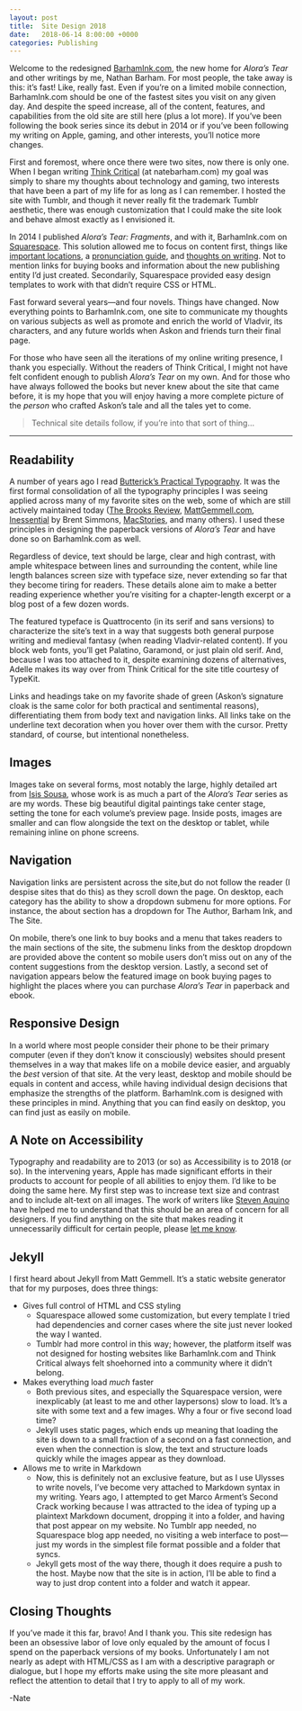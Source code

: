```yaml
---
layout: post
title:  Site Design 2018
date:   2018-06-14 8:00:00 +0000
categories: Publishing
---
```


Welcome to the redesigned [BarhamInk.com](barhamink.com), the new home for *Alora’s Tear* and other writings by me, Nathan Barham. For most people, the take away is this: it’s fast! Like, really fast. Even if you’re on a limited mobile connection, BarhamInk.com should be one of the fastest sites you visit on any given day. And despite the speed increase, all of the content, features, and capabilities from the old site are still here (plus a lot more). If you’ve been following the book series since its debut in 2014 or if you’ve been following my writing on Apple, gaming, and other interests, you’ll notice more changes.

First and foremost, where once there were two sites, now there is only one. When I began writing [Think Critical](natebarham.tumblr.com) (at natebarham.com) my goal was simply to share my thoughts about technology and gaming, two interests that have been a part of my life for as long as I can remember. I hosted the site with Tumblr, and though it never really fit the trademark Tumblr aesthetic, there was enough customization that I could make the site look and behave almost exactly as I envisioned it.

In 2014 I published *Alora’s Tear: Fragments*, and with it, BarhamInk.com on [Squarespace](squarespace.com). This solution allowed me to focus on content first, things like [important locations](/vladvir/), a [pronunciation guide](/pronunciation%20guide/), and [thoughts on writing](/posts/2014-07-18-Writing-Process/). Not to mention links for buying books and information about the new publishing entity I’d just created. Secondarily, Squarespace provided easy design templates to work with that didn’t require CSS or HTML.

Fast forward several years—and four novels. Things have changed. Now everything points to BarhamInk.com, one site to communicate my thoughts on various subjects as well as promote and enrich the world of Vladvir, its characters, and any future worlds when Askon and friends turn their final page.

For those who have seen all the iterations of my online writing presence, I thank you especially. Without the readers of Think Critical, I might not have felt confident enough to publish *Alora’s Tear* on my own. And for those who have always followed the books but never knew about the site that came before, it is my hope that you will enjoy having a more complete picture of the *person* who crafted Askon’s tale and all the tales yet to come.

> Technical site details follow, if you’re into that sort of thing…

<hr>

## Readability

A number of years ago I read [Butterick’s Practical Typography](https://practicaltypography.com). It was the first formal consolidation of all the typography principles I was seeing applied across many of my favorite sites on the web, some of which are still actively maintained today ([The Brooks Review](brooksreview.net), [MattGemmell.com](mattgemmell.com), [Inessential](inessential.com) by Brent Simmons, [MacStories](macstories.com), and many others). I used these principles in designing the paperback versions of *Alora’s Tear* and have done so on BarhamInk.com as well.

Regardless of device, text should be large, clear and high contrast, with ample whitespace between lines and surrounding the content, while line length balances screen size with typeface size, never extending so far that they become tiring for readers. These details alone aim to make a better reading experience whether you’re visiting for a chapter-length excerpt or a blog post of a few dozen words.

The featured typeface is Quattrocento (in its serif and sans versions) to characterize the site’s text in a way that suggests both general purpose writing and medieval fantasy (when reading Vladvir-related content). If you block web fonts, you’ll get Palatino, Garamond, or just plain old serif. And, because I was too attached to it, despite examining dozens of alternatives, Adelle makes its way over from Think Critical for the site title courtesy of TypeKit.

Links and headings take on my favorite shade of green (Askon’s signature cloak is the same color for both practical and sentimental reasons), differentiating them from body text and navigation links. All links take on the underline text decoration when you hover over them with the cursor. Pretty standard, of course, but intentional nonetheless.

## Images

Images take on several forms, most notably the large, highly detailed art from [Isis Sousa](artstation.com/isissousa), whose work is as much a part of the *Alora’s Tear* series as are my words. These big beautiful digital paintings take center stage, setting the tone for each volume’s preview page. Inside posts, images are smaller and can flow alongside the text on the desktop or tablet, while remaining inline on phone screens.

## Navigation

Navigation links are persistent across the site,but do not follow the reader (I despise sites that do this) as they scroll down the page. On desktop, each category has the ability to show a dropdown submenu for more options. For instance, the about section has a dropdown for The Author, Barham Ink, and The Site. 

On mobile, there’s one link to buy books and a menu that takes readers to the main sections of the site, the submenu links from the desktop dropdown are provided above the content so mobile users don’t miss out on any of the content suggestions from the desktop version. Lastly, a second set of navigation appears below the featured image on book buying pages to highlight the places where you can purchase *Alora’s Tear* in paperback and ebook.

## Responsive Design

In a world where most people consider their phone to be their primary computer (even if they don’t know it consciously) websites should present themselves in a way that makes life on a mobile device easier, and arguably the *best* version of that site. At the very least, desktop and mobile should be equals in content and access, while having individual design decisions that emphasize the strengths of the platform. BarhamInk.com is designed with these principles in mind. Anything that you can find easily on desktop, you can find just as easily on mobile.

## A Note on Accessibility

Typography and readability are to 2013 (or so) as Accessibility is to 2018 (or so). In the intervening years, Apple has made significant efforts in their products to account for people of all abilities to enjoy them. I’d like to be doing the same here.  My first step was to increase text size and contrast and to include alt-text on all images. The work of writers like [Steven Aquino](https://www.stevensblog.co) have helped me to understand that this should be an area of concern for all designers. If you find anything on the site that makes reading it unnecessarily difficult for certain people, please [let me know](nate.barham@gmail.com).

## Jekyll

I first heard about Jekyll from Matt Gemmell. It’s a static website generator that for my purposes, does three things:
- Gives full control of HTML and CSS styling
	- Squarespace allowed some customization, but every template I tried had dependencies and corner cases where the site just never looked the way I wanted.
	- Tumblr had more control in this way; however, the platform itself was not designed for hosting websites like BarhamInk.com and Think Critical always felt shoehorned into a community where it didn’t belong.
- Makes everything load *much* faster
	- Both previous sites, and especially the Squarespace version, were inexplicably (at least to me and other laypersons) slow to load. It’s a site with some text and a few images. Why a four or five second load time?
	- Jekyll uses static pages, which ends up meaning that loading the site is down to a small fraction of a second on a fast connection, and even when the connection is slow, the text and structure loads quickly while the images appear as they download.
- Allows me to write in Markdown
	- Now, this is definitely not an exclusive feature, but as I use Ulysses to write novels, I’ve become very attached to Markdown syntax in my writing. Years ago, I attempted to get Marco Arment’s Second Crack working because I was attracted to the idea of typing up a plaintext Markdown document, dropping it into a folder, and having that post appear on my website. No Tumblr app needed, no Squarespace blog app needed, no visiting a web interface to post—just my words in the simplest file format possible and a folder that syncs. 
	- Jekyll gets most of the way there, though it does require a push to the host. Maybe now that the site is in action, I’ll be able to find a way to just drop content into a folder and watch it appear.

## Closing Thoughts

If you’ve made it this far, bravo! And I thank you. This site redesign has been an obsessive labor of love only equaled by the amount of focus I spend on the paperback versions of my books. Unfortunately I am not nearly as adept with HTML/CSS as I am with a descriptive paragraph or dialogue, but I hope my efforts make using the site more pleasant and reflect the attention to detail that I try to apply to all of my work.

-Nate
